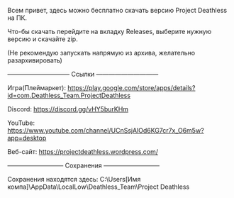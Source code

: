 Всем привет, здесь можно бесплатно скачать версию Project Deathless на ПК.

Что-бы скачать перейдите на вкладку Releases, выберите нужную версию и скачайте zip.

(Не рекомендую запускать напрямую из архива, желательно разархивировать)


—————————— Ссылки ——————————

Игра(Плеймаркет): https://play.google.com/store/apps/details?id=com.Deathless_Team.ProjectDeathless

Discord: https://discord.gg/vHY5burKHm

YouTube: https://www.youtube.com/channel/UCnSsjAlOd6KG7cr7x_O6m5w?app=desktop

Веб-сайт: https://projectdeathless.wordpress.com/

————————— Сохранения —————————

Сохранения находятся здесь: C:\Users\[Имя компа]\AppData\LocalLow\Deathless_Team\Project Deathless

